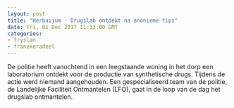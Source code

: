 ```yaml
---
layout: post
title: "Herbaijum - Drugslab ontdekt na anonieme tips"
date: Fri, 01 Dec 2017 11:33:00 GMT
categories: 
- fryslan 
- franekeradeel 
---
```


De politie heeft vanochtend in een leegstaande woning in het dorp een laboratorium ontdekt voor de productie van synthetische drugs. Tijdens de actie werd niemand aangehouden. Een gespecialiseerd team van de politie, de Landelijke Faciliteit Ontmantelen (LFO), gaat in de loop van de dag het drugslab ontmantelen.
